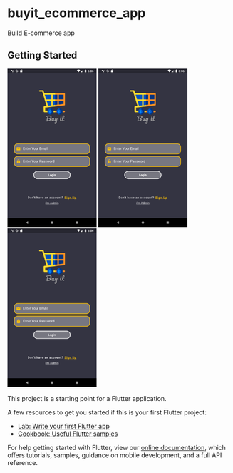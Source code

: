 # buyit_ecommerce_app

Build E-commerce app

## Getting Started

<p float="left">
  <img src="https://github.com/EslamFares/Buy-It/blob/master/img/img_from_app/login.png" width="200" />
  <img src="https://github.com/EslamFares/Buy-It/blob/master/img/img_from_app/login.png" width="200" /> 
  <img src="https://github.com/EslamFares/Buy-It/blob/master/img/img_from_app/login.png" width="200" />
</p>


This project is a starting point for a Flutter application.

A few resources to get you started if this is your first Flutter project:

- [Lab: Write your first Flutter app](https://flutter.dev/docs/get-started/codelab)
- [Cookbook: Useful Flutter samples](https://flutter.dev/docs/cookbook)

For help getting started with Flutter, view our
[online documentation](https://flutter.dev/docs), which offers tutorials,
samples, guidance on mobile development, and a full API reference.
